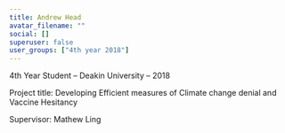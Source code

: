 ```yaml
---
title: Andrew Head
avatar_filename: ""
social: []
superuser: false
user_groups: ["4th year 2018"]
---
```

4th Year Student – Deakin University – 2018

Project title: Developing Efficient measures of Climate change denial and Vaccine Hesitancy

Supervisor: Mathew Ling
